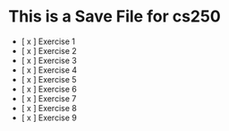 # This is a Save File for cs250

- [ x ] Exercise 1
- [ x ] Exercise 2
- [ x ] Exercise 3
- [ x ] Exercise 4
- [ x ] Exercise 5
- [ x ] Exercise 6
- [ x ] Exercise 7
- [ x ] Exercise 8
- [ x ] Exercise 9